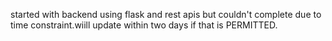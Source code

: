 started with backend using flask and rest apis but couldn't complete due to time constraint.wiill update within two days if that is PERMITTED.
